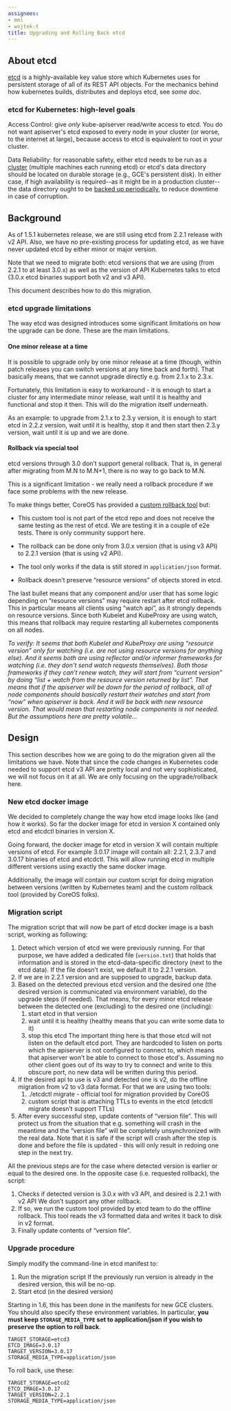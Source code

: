 ```yaml
---
assignees:
- mml
- wojtek-t
title: Upgrading and Rolling Back etcd
---
```


## About etcd

[etcd](https://coreos.com/etcd/docs/latest/) is a highly-available key value
store which Kubernetes uses for persistent storage of all of its REST API
objects.  For the mechanics behind how kubernetes builds, distributes and
deploys etcd, see _some doc_.

### etcd for Kubernetes: high-level goals

Access Control: give *only* kube-apiserver read/write access to etcd. You do not
want apiserver's etcd exposed to every node in your cluster (or worse, to the
internet at large), because access to etcd is equivalent to root in your
cluster.

Data Reliability: for reasonable safety, either etcd needs to be run as a
[cluster](/docs/admin/high-availability/#clustering-etcd) (multiple machines
each running etcd) or etcd's data directory should be located on durable storage
(e.g., GCE's persistent disk). In either case, if high availability is
required--as it might be in a production cluster--the data directory ought to be
[backed up periodically](https://coreos.com/etcd/docs/latest/op-guide/recovery.html),
to reduce downtime in case of corruption.


## Background

As of 1.5.1 kubernetes release, we are still using etcd from 2.2.1 release with
v2 API.  Also, we have no pre-existing process for updating etcd, as we have
never updated etcd by either minor or major version.

Note that we need to migrate both: etcd versions that we are using (from 2.2.1
to at least 3.0.x) as well as the version of API Kubernetes talks to etcd (3.0.x
etcd binaries support both v2 and v3 API).

This document describes how to do this migration.

### etcd upgrade limitations

The way etcd was designed introduces some significant limitations on how the
upgrade can be done. These are the main limitations.

#### One minor release at a time

It is possible to upgrade only by one minor release at a time (though, within
patch releases you can switch versions at any time back and forth). That
basically means, that we cannot upgrade directly e.g. from 2.1.x to 2.3.x.

Fortunately, this limitation is easy to workaround - it is enough to start a
cluster for any intermediate minor release, wait until it is healthy and
functional and stop it then. This will do the migration itself underneath.

As an example: to upgrade from 2.1.x to 2.3.y version, it is enough to start
etcd in 2.2.z version, wait until it is healthy, stop it and then start then
2.3.y version, wait until it is up and we are done.

#### Rollback via special tool

etcd versions through 3.0 don’t support general rollback. That is, in general
after migrating from M.N to M.N+1, there is no way to go back to M.N.

This is a significant limitation - we really need a rollback procedure if we
face some problems with the new release.

To make things better, CoreOS has provided a
[custom rollback tool](https://github.com/kubernetes/kubernetes/tree/master/cluster/images/etcd/rollback)
but:

* This custom tool is not part of the etcd repo and does not receive the same
  testing as the rest of etcd.  We are testing it in a couple of e2e tests.
  There is only community support here.

* The rollback can be done only from 3.0.x version (that is using v3 API) to
  2.2.1 version (that is using v2 API).

* The tool only works if the data is still stored in `application/json` format.

* Rollback doesn’t preserve “resource versions” of objects stored in etcd.

The last bullet means that any component and/or user that has some logic
depending on “resource versions” may require restart after etcd rollback. This
in particular means all clients using “watch api”, as it strongly depends on
resource versions. Since both Kubelet and KubeProxy are using watch, this means
that rollback may require restarting all kubernetes components on all nodes.

_To verify: It seems that both Kubelet and KubeProxy are using “resource
version” only for watching (i.e. are not using resource versions for anything
else). And it seems both are using reflector and/or informer frameworks for
watching (i.e.  they don’t send watch requests themselves). Both those
frameworks if they can’t renew watch, they will start from “current version” by
doing “list + watch from the resource version returned by list”. That means that
if the apiserver will be down for the period of rollback, all of node components
should basically restart their watches and start from “now” when apiserver is
back. And it will be back with new resource version. That would mean that
restarting node components is not needed.  But the assumptions here are pretty
volatile…_

## Design

This section describes how we are going to do the migration given all the
limitations we have. Note that since the code changes in Kubernetes code needed
to support etcd v3 API are pretty local and not very sophisticated, we will not
focus on it at all. We are only focusing on the upgrade/rollback here.

### New etcd docker image
We decided to completely change the way how etcd image looks like (and how it
works). So far the docker image for etcd in version X contained only etcd and
etcdctl binaries in version X.

Going forward, the docker image for etcd in version X will contain multiple
versions of etcd. For example 3.0.17 image will contain all: 2.2.1, 2.3.7 and
3.0.17 binaries of etcd and etcdctl. This will allow running etcd in multiple
different versions using exactly the same docker image.

Additionally, the image will contain our custom script for doing migration
between versions (written by Kubernetes team) and the custom rollback tool
(provided by CoreOS folks).

### Migration script
The migration script that will now be part of etcd docker image is a bash
script, working as following:

1. Detect which version of etcd we were previously running.
   For that purpose, we have added a dedicated file (`version.txt`) that
   holds that information and is stored in the etcd-data-specific directory
   (next to the etcd data). If the file doesn’t exist, we default it to 2.2.1
   version.
1. If we are in 2.2.1 version and are supposed to upgrade, backup
   data.
1. Based on the detected previous etcd version and the desired one (the desired
   version is communicated via environment variable), do the upgrade steps (if
   needed).
   That means, for every minor etcd release between the detected one (excluding)
   to the desired one (including):
   1. start etcd in that version
   1. wait until it is healthy (healthy means that you can write some data to
      it)
   1. stop this etcd
   The important thing here is that those etcd will not listen on the default
   etcd port.  They are hardcoded to listen on ports which the apiserver is not
   configured to connect to, which means that apiserver won’t be able to connect
   to those etcd's.  Assuming no other client goes out of its way to try to
   connect and write to this obscure port, no new data will be written during
   this period.
1. If the desired api to use is v3 and detected one is v2, do the offline
   migration from v2 to v3 data format.
   For that we are using two tools:
   1. ./etcdctl migrate - official tool for migration provided by CoreOS
   1. custom script that is attaching TTLs to events in the etcd (etcdctl
      migrate doesn’t support TTLs)
1. After every successful step, update contents of “version file”.
   This will protect us from the situation that e.g. something will crash in the
   meantime and the “version file” will be completely unsynchronized with the
   real data. Note that it is safe if the script will crash after the step is
   done and before the file is updated - this will only result in redoing one
   step in the next try.

All the previous steps are for the case where detected version is earlier or
equal to the desired one. In the opposite case (i.e. requested rollback), the
script:

1. Checks if detected version is 3.0.x with v3 API, and desired is 2.2.1 with v2
   API
   We don’t support any other rollback.
1. If so, we run the custom tool provided by etcd team to do the offline
   rollback.  This tool reads the v3 formatted data and writes it back to disk
   in v2 format.
1. Finally update contents of “version file”.

### Upgrade procedure
Simply modify the command-line in etcd manifest to:

1. Run the migration script
   If the previously run version is already in the desired version, this will be
   no-op.
1. Start etcd (in the desired version)

Starting in 1.6, this has been done in the manifests for new GCE clusters.  You
should also specify these environment variables.  In particular, **you must keep
`STORAGE_MEDIA_TYPE` set to application/json if you wish to preserve the option
to roll back**.

```
TARGET_STORAGE=etcd3
ETCD_IMAGE=3.0.17
TARGET_VERSION=3.0.17
STORAGE_MEDIA_TYPE=application/json
```

To roll back, use these:

```
TARGET_STORAGE=etcd2
ETCD_IMAGE=3.0.17
TARGET_VERSION=2.2.1
STORAGE_MEDIA_TYPE=application/json
```

